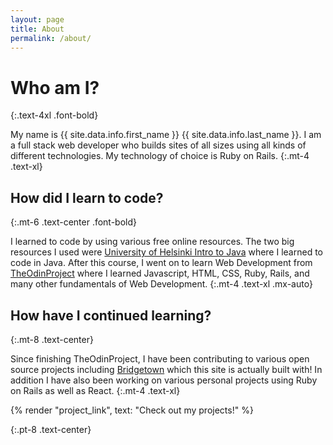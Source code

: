 ```yaml
---
layout: page
title: About
permalink: /about/
---
```


# Who am I?
{:.text-4xl .font-bold}

My name is {{ site.data.info.first_name }} {{ site.data.info.last_name }}. I am a full stack web developer who builds
sites of all sizes using all kinds of different technologies. My
technology of choice is Ruby on Rails.
{:.mt-4 .text-xl}


## How did I learn to code?
{:.mt-6 .text-center .font-bold}

I learned to code by using various free online resources. The two big resources
I used were
[University of Helsinki Intro to Java](https://moocfi.github.io/courses/2013/programming-part-1/)
where I learned to code in Java. After this course, I went on to learn
Web Development from [TheOdinProject](https://theodinproject.com) where
I learned Javascript, HTML, CSS, Ruby, Rails, and many other
fundamentals of Web Development.
{:.mt-4 .text-xl .mx-auto}

## How have I continued learning?
{:.mt-8 .text-center}

Since
finishing TheOdinProject, I have been contributing to various open source projects
including [Bridgetown](https://bridgetownrb.com) which this site is
actually built with! In addition I have also been working on various
personal projects using Ruby on Rails as well as React.
{:.mt-4 .text-xl}

<p>
{% render "project_link", text: "Check out my projects!" %}
</p>
{:.pt-8 .text-center}

